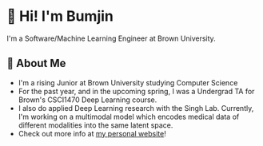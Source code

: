 # 👋 Hi! I'm Bumjin 

I'm a Software/Machine Learning Engineer at Brown University.

## 💬 About Me

* I'm a rising Junior at Brown University studying Computer Science
* For the past year, and in the upcoming spring, I was a Undergrad TA for Brown's CSCI1470 Deep Learning course. 
* I also do applied Deep Learning research with the Singh Lab. Currently, I'm working on a multimodal model which encodes medical data of different modalities into the same latent space. 
* Check out more info at [my personal website](bumjinjoo.com)!



<!--
**joobumjin/joobumjin** is a ✨ _special_ ✨ repository because its `README.md` (this file) appears on your GitHub profile.

Here are some ideas to get you started:

- 🔭 I’m currently working on ...
- 🌱 I’m currently learning ...
- 👯 I’m looking to collaborate on ...
- 🤔 I’m looking for help with ...
- 💬 Ask me about ...
- 📫 How to reach me: ...
- 😄 Pronouns: ...
- ⚡ Fun fact: ...
-->
